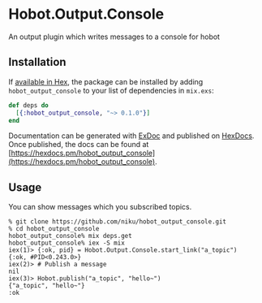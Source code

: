 # Hobot.Output.Console

An output plugin which writes messages to a console for hobot

## Installation

If [available in Hex](https://hex.pm/docs/publish), the package can be installed
by adding `hobot_output_console` to your list of dependencies in `mix.exs`:

```elixir
def deps do
  [{:hobot_output_console, "~> 0.1.0"}]
end
```

Documentation can be generated with [ExDoc](https://github.com/elixir-lang/ex_doc)
and published on [HexDocs](https://hexdocs.pm). Once published, the docs can
be found at [https://hexdocs.pm/hobot_output_console](https://hexdocs.pm/hobot_output_console).

## Usage

You can show messages which you subscribed topics.

```
% git clone https://github.com/niku/hobot_output_console.git
% cd hobot_output_console
hobot_output_console% mix deps.get
hobot_output_console% iex -S mix
iex(1)> {:ok, pid} = Hobot.Output.Console.start_link("a_topic")
{:ok, #PID<0.243.0>}
iex(2)> # Publish a message
nil
iex(3)> Hobot.publish("a_topic", "hello~")
{"a_topic", "hello~"}
:ok
```
